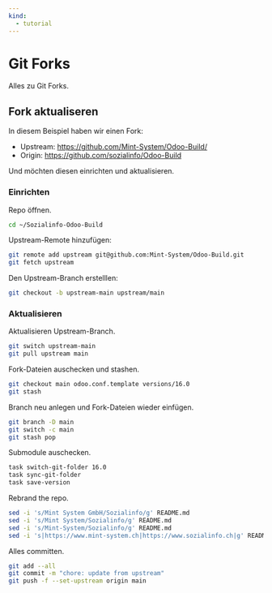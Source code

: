 ```yaml
---
kind:
  - tutorial
---
```


# Git Forks

Alles zu Git Forks.

## Fork aktualiseren

In diesem Beispiel haben wir einen Fork:

* Upstream: https://github.com/Mint-System/Odoo-Build/
* Origin: https://github.com/sozialinfo/Odoo-Build

Und möchten diesen einrichten und aktualisieren.

### Einrichten

Repo öffnen.

```bash
cd ~/Sozialinfo-Odoo-Build
```

Upstream-Remote hinzufügen:

```bash
git remote add upstream git@github.com:Mint-System/Odoo-Build.git
git fetch upstream
```

Den Upstream-Branch erstelllen:

```bash
git checkout -b upstream-main upstream/main
```

### Aktualisieren

Aktualisieren Upstream-Branch.

```bash
git switch upstream-main
git pull upstream main
```

Fork-Dateien auschecken und stashen.

```bash
git checkout main odoo.conf.template versions/16.0
git stash
```

Branch neu anlegen und Fork-Dateien wieder einfügen. 

```bash
git branch -D main
git switch -c main
git stash pop
```

Submodule auschecken.

```bash
task switch-git-folder 16.0
task sync-git-folder
task save-version
```

Rebrand the repo.

```bash
sed -i 's/Mint System GmbH/Sozialinfo/g' README.md
sed -i 's/Mint System/Sozialinfo/g' README.md
sed -i 's/Mint-System/Sozialinfo/g' README.md
sed -i 's|https://www.mint-system.ch|https://www.sozialinfo.ch|g' README.md
```

Alles committen.

```bash
git add --all
git commit -m "chore: update from upstream"
git push -f --set-upstream origin main
```
